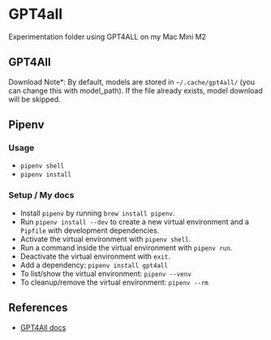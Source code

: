 # GPT4all

Experimentation folder using GPT4ALL on my Mac Mini M2

## GPT4All

Download Note*: By default, models are stored in `~/.cache/gpt4all/` (you can change this with model_path). If the file already exists, model download will be skipped.


## Pipenv

### Usage

- `pipenv shell`
- `pipenv install`

### Setup / My docs

- Install `pipenv` by running `brew install pipenv`.
- Run `pipenv install --dev` to create a new virtual environment and a `Pipfile` with development dependencies.
- Activate the virtual environment with `pipenv shell`.
- Run a command inside the virtual environment with `pipenv run`.
- Deactivate the virtual environment with `exit`.
- Add a dependency: `pipenv install gpt4all`
- To list/show the virtual environment: `pipenv --venv`
- To cleanup/remove the virtual environment: `pipenv --rm`

## References

- [GPT4All docs](https://docs.gpt4all.io)